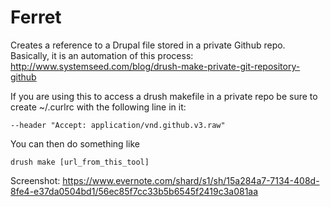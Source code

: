 Ferret
======

Creates a reference to a Drupal file stored in a private Github repo. Basically, it is an automation of this process: http://www.systemseed.com/blog/drush-make-private-git-repository-github

If you are using this to access a drush makefile in a private repo be sure to create ~/.curlrc with the following line in it:

```
--header "Accept: application/vnd.github.v3.raw"
```

You can then do something like

```
drush make [url_from_this_tool]
```

Screenshot:
https://www.evernote.com/shard/s1/sh/15a284a7-7134-408d-8fe4-e37da0504bd1/56ec85f7cc33b5b6545f2419c3a081aa
